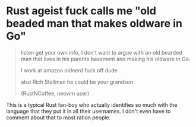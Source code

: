# Rust ageist fuck calls me "old beaded man that makes oldware in Go"

> listen get your own info, I don't want to argue with an old bearded man that
> lives in his parents basement and making his oldware in Go.
>
> I work at amazon oldnerd
> fuck off dude
>
> also Rich Stallman
> he could be your grandson
>
> (RustNCoffee, neovim user)

This is a typical Rust fan-boy who actually identifies so much with the language that they put it in all their usernames. I don't even have to comment about that to most ration people.

